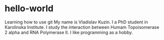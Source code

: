 # hello-world
Learning how to use git
My name is Vladislav Kuzin. I a PhD student in Karolinska Institute. I study the interaction between Humam Topoisomerase 2 alpha and RNA Polymerase II. I like programming as a hobby.
